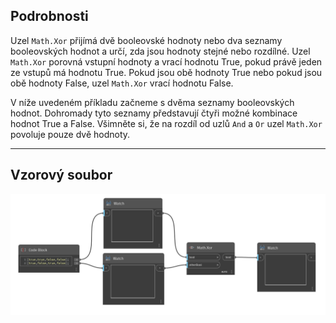 ## Podrobnosti
Uzel `Math.Xor` přijímá dvě booleovské hodnoty nebo dva seznamy booleovských hodnot a určí, zda jsou hodnoty stejné nebo rozdílné. Uzel `Math.Xor` porovná vstupní hodnoty a vrací hodnotu True, pokud právě jeden ze vstupů má hodnotu True. Pokud jsou obě hodnoty True nebo pokud jsou obě hodnoty False, uzel `Math.Xor` vrací hodnotu False.

V níže uvedeném příkladu začneme s dvěma seznamy booleovských hodnot. Dohromady tyto seznamy představují čtyři možné kombinace hodnot True a False. Všimněte si, že na rozdíl od uzlů `And` a `Or` uzel `Math.Xor` povoluje pouze dvě hodnoty.
___
## Vzorový soubor

![Math.Xor](./DSCore.Math.Xor_img.jpg)
